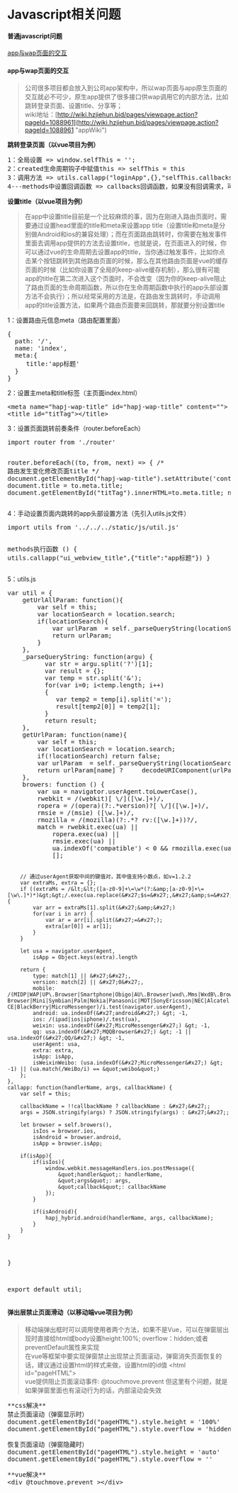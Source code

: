 # Javascript相关问题 #
#### 普通javascript问题 ####
<pre>
<a href="#appJiaoHu">app与wap页面的交互</a>
</pre>


#### <div id="appJiaoHu">app与wap页面的交互</div> ####
> 公司很多项目都会放入到公司app架构中，所以wap页面与app原生页面的交互就必不可少，原生app提供了很多接口供wap调用它的内部方法，比如跳转登录页面、设置title、分享等；<br>
> wiki地址：[http://wiki.hzjiehun.bid/pages/viewpage.action?pageId=1088961](http://wiki.hzjiehun.bid/pages/viewpage.action?pageId=1088961 "appWiki")

**跳转登录页面（以vue项目为例）**
<pre>
1：全局设置 => window.selfThis = '';
2：created生命周期钩子中赋值this => selfThis = this
3：调用方法 => utils.callapp("loginApp",{},"selfThis.callbacks")  其中selfThis.callbacks为回调函数，就是app登录成功后的回调函数
4---methods中设置回调函数 => callbacks回调函数，如果没有回调需求，可以不用设置，但要在utils.callapp参数中去掉回调参数 utils.callapp("loginApp",{})
</pre>

**设置title（以vue项目为例）**
> 在app中设置title目前是一个比较麻烦的事，因为在刚进入路由页面时，需要通过设置head里面的title和meta来设置app title（设置title和meta是分别做Android和ios的兼容处理）；而在页面路由跳转时，你需要在触发事件里面去调用app提供的方法去设置title，也就是说，在页面进入的时候，你可以通过vue的生命周期去设置app的title，当你通过触发事件，比如你点击某个按钮跳转到其他路由页面的时候，那么在其他路由页面是vue的缓存页面的时候（比如你设置了全局的keep-alive缓存机制），那么很有可能app的title在第二次进入这个页面时，不会改变（因为你的keep-alive阻止了路由页面的生命周期函数，所以你在生命周期函数中执行的app头部设置方法不会执行）；所以经常采用的方法是，在路由发生跳转时，手动调用app的title设置方法，如果两个路由页面要来回跳转，那就要分别设置title

<p>1：设置路由元信息meta（路由配置里面）</p>
<pre>
{   
  path: &#x27;/&#x27;,
  name: &#x27;index&#x27;,
  meta:{
     title:&#x27;app标题&#x27;
  }
}
</pre>

<p>2：设置主meta和title标签（主页面index.html）</p>
<pre>
&lt;meta name=&quot;hapj-wap-title&quot; id=&quot;hapj-wap-title&quot; content=&quot;&quot;&gt;
&lt;title id=&quot;titTag&quot;&gt;&lt;/title&gt;
</pre>

<p>3：设置页面跳转前奏条件（router.beforeEach）</p>
<pre>
import router from './router'

router.beforeEach((to, from, next) =&gt; {
  /* 路由发生变化修改页面title */
  document.getElementById(&quot;hapj-wap-title&quot;).setAttribute(&#x27;content&#x27;,to.meta.title);
  document.title = to.meta.title;
  document.getElementById(&quot;titTag&quot;).innerHTML=to.meta.title;
  next()
})
</pre>

<p>4：手动设置页面内跳转的app头部设置方法（先引入utils.js文件）</p>
<pre>
import utils from '../../../static/js/util.js'

methods执行函数 () {
  utils.callapp(&quot;ui_webview_title&quot;,{&quot;title&quot;:&quot;app标题&quot;})
}
</pre>

<p>5：utils.js</p>
<pre>
var util = {
	getUrlAllParam: function(){
		var self = this;
		var locationSearch = location.search;
		if(locationSearch){
			var urlParam  = self._parseQueryString(locationSearch);
			return urlParam;			
		}	
	},
	_parseQueryString: function(argu) {  
		  var str = argu.split(&#x27;?&#x27;)[1];
		  var result = {};
		  var temp = str.split(&#x27;&amp;&#x27;);
		  for(var i=0; i&lt;temp.length; i++)
		  {
		     var temp2 = temp[i].split(&#x27;=&#x27;);
		     result[temp2[0]] = temp2[1];
		  }
		  return result;
	},
	getUrlParam: function(name){
		var self = this;
		var locationSearch = location.search;
		if(!locationSearch) return false;
		var urlParam  = self._parseQueryString(locationSearch);
		return urlParam[name] ? 	decodeURIComponent(urlParam[name]) : false;	
	},
	browers: function () {
		var ua = navigator.userAgent.toLowerCase(),
		rwebkit = /(webkit)[ \/]([\w.]+)/,
		ropera = /(opera)(?:.*version)?[ \/]([\w.]+)/,
		rmsie = /(msie) ([\w.]+)/,
		rmozilla = /(mozilla)(?:.*? rv:([\w.]+))?/,
		match = rwebkit.exec(ua) ||
			ropera.exec(ua) ||
			rmsie.exec(ua) ||
			ua.indexOf(&#x27;compatible&#x27;) &lt; 0 &amp;&amp; rmozilla.exec(ua) ||
			[];
	
	
		// 通过userAgent获取中间的键值对，其中值支持小数点，如v=1.2.2
		var extraMs, extra = {};
		if ((extraMs = /&lt;&lt;([a-z0-9]+\=\w*(?:&amp;[a-z0-9]+\=[\w\.]*)*)&gt;&gt;/.exec(ua.replace(&#x27;$s=&#x27;,&#x27;&amp;s=&#x27;)))) {
			var arr = extraMs[1].split(&#x27;&amp;&#x27;)
			for(var i in arr) {
				var ar = arr[i].split(&#x27;=&#x27;);
				extra[ar[0]] = ar[1];
			}
		}
	
		let usa = navigator.userAgent,
			isApp = Object.keys(extra).length
		
		return {
			type: match[1] || &#x27;&#x27;,
			version: match[2] || &#x27;0&#x27;,
			mobile: /(MIDP|WAP|UP\.Browser|Smartphone|Obigo|AU\.Browser|wxd\.Mms|WxdB\.Browser|CLDC|UP\.Link|KM\.Browser|UCWEB|UCBrowser|SEMC\-Browser|Mini|Symbian|Palm|Nokia|Panasonic|MOT|SonyEricsson|NEC|Alcatel|Ericsson|BENQ|BenQ|Amoisonic|Amoi|Capitel|PHILIPS|SAMSUNG|Lenovo|Mitsu|Motorola|SHARP|WAPPER|LG|EG900|CECT|Compal|kejian|Bird|BIRD|G900\/V1\.0|Arima|CTL|TDG|Daxian|DAXIAN|DBTEL|Eastcom|EASTCOM|PANTECH|Dopod|Haier|HAIER|KONKA|KEJIAN|LENOVO|Soutec|SOUTEC|SAGEM|SEC|SED|EMOL|INNO55|ZTE|iPhone|Android|Windows CE|BlackBerry|MicroMessenger)/i.test(navigator.userAgent),
			android: ua.indexOf(&#x27;android&#x27;) &gt; -1,
			ios: /(ipad|ios|iphone)/.test(ua),
			weixin: usa.indexOf(&#x27;MicroMessenger&#x27;) &gt; -1,
			qq: usa.indexOf(&#x27;MQQBrowser&#x27;) &gt; -1 || usa.indexOf(&#x27;QQ/&#x27;) &gt; -1,
			userAgent: usa,
			extra: extra,
			isApp: isApp,
			isWeixinWeibo: (usa.indexOf(&#x27;MicroMessenger&#x27;) &gt; -1) || (ua.match(/WeiBo/i) == &quot;weibo&quot;)
		};
	},
	callapp: function(handlerName, args, callbackName) {
		var self = this;

		callbackName = !!callbackName ? callbackName : &#x27;&#x27;;    
		args = JSON.stringify(args) ? JSON.stringify(args) : &#x27;&#x27;;
		
		let browser = self.browers(), 
			isIos = browser.ios, 
			isAndroid = browser.android,
			isApp = browser.isApp;

		if(isApp){
			if(isIos){
				window.webkit.messageHandlers.ios.postMessage({
					&quot;handler&quot;: handlerName,
					&quot;args&quot;: args,
					&quot;callback&quot;: callbackName
				});
			}
		
			if(isAndroid){            
				hapj_hybrid.android(handlerName, args, callbackName);
			}
		}
	}
}

export default util;
</pre>


#### <div id="vuePopup">弹出层禁止页面滑动（以移动端vue项目为例）</div> ####
> 移动端弹出框时可以调用使用者两个方法，如果不是Vue，可以在弹窗层出现时直接给html或body设置height:100%; overflow：hidden;或者preventDefault属性来实现<br>
> 在vue等框架中要实现弹窗禁止出现禁止页面滚动，弹窗消失页面恢复的话，建议通过设置html的样式来做，设置html的id值 &lt;html id=&quot;pageHTML&quot;&gt;<br>
> vue提供阻止页面滚动事件: @touchmove.prevent 但这里有个问题，就是如果弹窗里面也有滚动行为的话，内部滚动会失效<br>

<pre>
**css解决**
禁止页面滚动（弹窗显示时）
document.getElementById("pageHTML").style.height = '100%'
document.getElementById("pageHTML").style.overflow = 'hidden'

恢复页面滚动（弹窗隐藏时）
document.getElementById("pageHTML").style.height = 'auto'
document.getElementById("pageHTML").style.overflow = ''

**vue解决**
&lt;div @touchmove.prevent &gt;&lt;/div&gt;
</pre>
